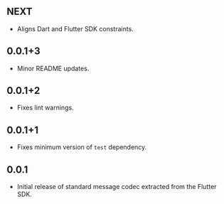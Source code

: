 ## NEXT

* Aligns Dart and Flutter SDK constraints.

## 0.0.1+3

* Minor README updates.

## 0.0.1+2

* Fixes lint warnings.

## 0.0.1+1

* Fixes minimum version of `test` dependency.

## 0.0.1

* Initial release of standard message codec extracted from the Flutter SDK.

